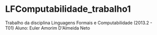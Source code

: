 LFComputabilidade_trabalho1
===========================

Trabalho da disciplina Linguagens Formais e Computabilidade (2013.2 - T01)
Aluno: Euler Amorim D'Almeida Neto

